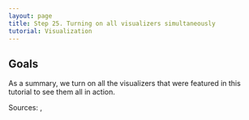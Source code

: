```yaml
---
layout: page
title: Step 25. Turning on all visualizers simultaneously
tutorial: Visualization
---
```


## Goals

As a summary, we turn on all the visualizers that were featured in this tutorial
to see them all in action.

Sources: <a srcfile="visualization/omnetpp.ini" />, <a srcfile="visualization/VisualizationH.ned" />

